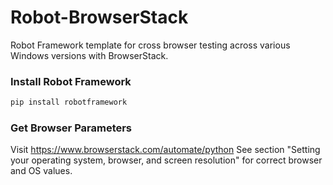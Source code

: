  # Robot-BrowserStack
  Robot Framework template for cross browser testing across various Windows versions with BrowserStack.

### Install Robot Framework 
```bash
pip install robotframework
```
### Get Browser Parameters
 Visit https://www.browserstack.com/automate/python
 See section "Setting your operating system, browser, and screen resolution" for correct browser and OS values.
 
 
